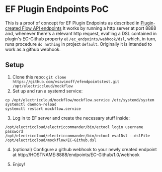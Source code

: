 # EF Plugin Endpoints PoC

This is a proof of concept for EF Plugin Endpoints as described in [Plugin-created Flow API endpoints](http://wiki.electric-cloud.com/display/ecplugins/Plugin-created+Flow+API+endpoints)
It works by running a http server at port 8888 and, whenever there's a relevant http request, eval'ing a DSL contained in plugin's EC-Github property at `/ec_endpoints/webhook/dsl`, which, in turn, runs procedure `do nothing` in project `default`. Originally it is intended to work as a github webhook.

## Setup
1. Clone this repo:
```git clone https://github.com/vsavinoff/efendpointstest.git /opt/electriccloud/mockflow```
2. Set up and run a systemd service:
```
cp /opt/electriccloud/mockflow/mockflow.service /etc/systemd/system
systemctl daemon-reload
systemctl restart mockflow.service
```
3. Log in to EF server and create the necessary stuff inside:
```
/opt/electriccloud/electriccommander/bin/ectool login username password
/opt/electriccloud/electriccommander/bin/ectool evalDsl --dslFile /opt/electriccloud/mockflow/EC-Github.dsl
```
4. (optional) Configure a github webhook to your newly created endpoint at http://HOSTNAME:8888/endpoints/EC-Github/1.0/webhook

5. Enjoy!
